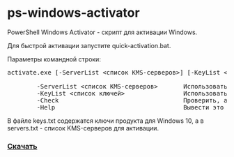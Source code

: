# ps-windows-activator
PowerShell Windows Activator - скрипт для активации Windows.

Для быстрой активации запустите quick-activation.bat.

Параметры командной строки:
<pre>
activate.exe [-ServerList <список KMS-серверов>] [-KeyList <список ключей>] [-Check] [-Help]

        -ServerList <список KMS-серверов>       Использовать указанный файл со списком KMS-серверов.
        -KeyList <список ключей>                Использовать указанный файл со списком ключей.
        -Check                                  Проверить, активирована ли Windows. Возвращает код выхода 0, если система активирована, и 1, если нет.
        -Help                                   Вывести это сообщение.
</pre>

В файле keys.txt содержатся ключи продукта для Windows 10, а в servers.txt - список KMS-серверов для активации.

<h3><a href="https://github.com/nekit270/ps-windows-activator/archive/refs/heads/main.zip">Скачать</a></h3>
